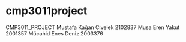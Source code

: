 # cmp3011project
CMP3011_PROJECT
Mustafa Kağan Civelek 2102837
Musa Eren Yakut 2001357
Mücahid Enes Deniz 2003376
